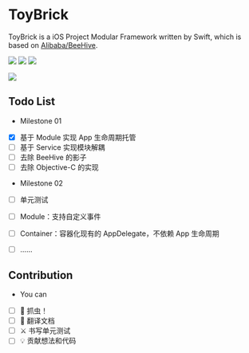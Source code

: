 # ToyBrick
ToyBrick is a iOS Project Modular Framework written by Swift, which is based on [Alibaba/BeeHive](https://github.com/alibaba/BeeHive).

![](https://img.shields.io/badge/language-swift-orange.svg)
![](https://img.shields.io/cocoapods/v/ToyBrick.svg?style=flat)
![](https://img.shields.io/cocoapods/p/ToyBrick.svg?style=flat)

[![](https://img.shields.io/badge/WeiBo-@陈某豪-blue.svg)](https://weibo.com/bj416)

## Todo List

* Milestone 01
- [x] 基于 Module 实现 App 生命周期托管 
- [ ] 基于 Service 实现模块解耦
- [ ] 去除 BeeHive 的影子
- [ ] 去除 Objective-C 的实现

* Milestone 02
- [ ] 单元测试
- [ ] Module：支持自定义事件
- [ ] Container：容器化现有的 AppDelegate，不依赖 App 生命周期
- [ ] ……


## Contribution

* You can
- [ ] 🐞 抓虫！
- [ ] 📖 翻译文档
- [ ] ⚔️ 书写单元测试
- [ ] 💡 贡献想法和代码